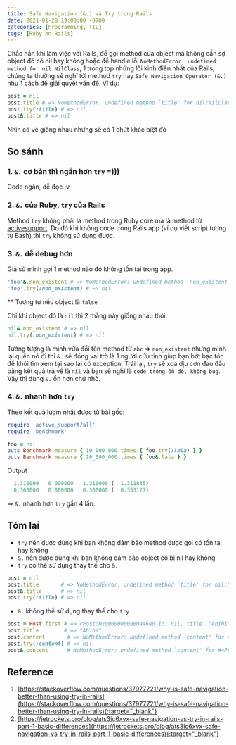 ```yaml
---
title: Safe Navigation (&.) và Try trong Rails
date: 2021-01-28 19:00:00 +0700
categories: [Programming, TIL]
tags: [Ruby on Rails]
---
```


Chắc hẳn khi làm việc với Rails, để gọi method của object mà không cần sợ object đó có nil hay không hoặc để handle lỗi `NoMethodError: undefined method for nil:NilClass`, 1 trong top những lỗi kinh điển nhất của Rails, chúng ta thường sẽ nghĩ tới method `try` hay `Safe Navigation Operator (&.)` như 1 cách để giải quyết vấn đề. Ví dụ:
```ruby
post = nil
post.title # => NoMethodError: undefined method `title' for nil:NilClass
post.try(:title) # => nil
post&.title # => nil
```
Nhìn có vẻ giống nhau nhưng sẽ có 1 chút khác biệt đó

## So sánh
### 1. `&.`  cơ bản thì ngắn hơn  `try` =)))
Code ngắn, dễ đọc :v

### 2. `&.` của Ruby, `try` của Rails
Method `try` không phải là method trong Ruby core mà là method từ [activesupport](https://edgeguides.rubyonrails.org/active_support_core_extensions.html#try). Do đó khi không code trong Rails app (ví dụ viết script tương tự Bash) thì `try` không sử dụng được.

### 3. `&.`  dễ debug hơn
Giả sử mình gọi 1 method nào đó không tồn tại trong app.
```ruby
'foo'&.non_existent # => NoMethodError: undefined method `non_existent' for "foo":String
'foo'.try(:non_existent) # => nil
```
** Tương tự nếu object là `false`

Chỉ khi object đó là `nil` thì 2 thằng này giống nhau thôi.
```ruby
nil&.non_existent # => nil
nil.try(:non_existent) # => nil
```
Tưởng tượng là mình vừa đổi tên method từ `abc` => `non_existent` nhưng mình lại quên nó đi thì `&.` sẽ đóng vai trò là 1 người cứu tinh giúp bạn bớt bạc tóc để khỏi tìm xem tại sao lại có exception. Trái lại, `try` sẽ xoa dịu cơn đau đầu bằng kết quả trả về là `nil` và bạn sẽ nghĩ là `code trông ổn đó, không bug`.
Vậy thì dùng `&.` ổn hơn chứ nhờ.

### 4. `&.` nhanh hơn `try`
Theo kết quả lượm nhặt được từ bài gốc:
```ruby
require 'active_support/all'
require 'benchmark'

foo = nil
puts Benchmark.measure { 10_000_000.times { foo.try(:lala) } }
puts Benchmark.measure { 10_000_000.times { foo&.lala } }
```
Output

```ruby
  1.310000   0.000000   1.310000 (  1.311835)
  0.360000   0.000000   0.360000 (  0.353127)
```
=> `&.` nhanh hơn `try` gần 4 lần.

## Tóm lại
- `try` nên được dùng khi bạn không đảm bảo method được gọi có tồn tại hay không
- `&.` nên được dùng khi bạn không đảm bảo object có bị nil hay không
- `try` có thể sử dụng thay thế cho `&.`
```ruby
post = nil
post.title       # => NoMethodError: undefined method `title' for nil:NilClass
post&.title      # => nil
post.try(:title) # => nil
```
- `&.` không thể sử dụng thay thế cho `try`
```ruby
post = Post.first # => <Post:0x00000000060a46e0 id: nil, title: "Ahihi">
post.title        # => "Ahihi"
post.content       # => NoMethodError: undefined method `content' for #<Post>
post.try(:content) # => nil
post&.content      # NoMethodError: undefined method `content' for #<Person>
```

## Reference

 1. [https://stackoverflow.com/questions/37977721/why-is-safe-navigation-better-than-using-try-in-rails](https://stackoverflow.com/questions/37977721/why-is-safe-navigation-better-than-using-try-in-rails){:target="_blank"}
 2. [https://jetrockets.pro/blog/ats3ic6xvx-safe-navigation-vs-try-in-rails-part-1-basic-differences](https://jetrockets.pro/blog/ats3ic6xvx-safe-navigation-vs-try-in-rails-part-1-basic-differences){:target="_blank"}
